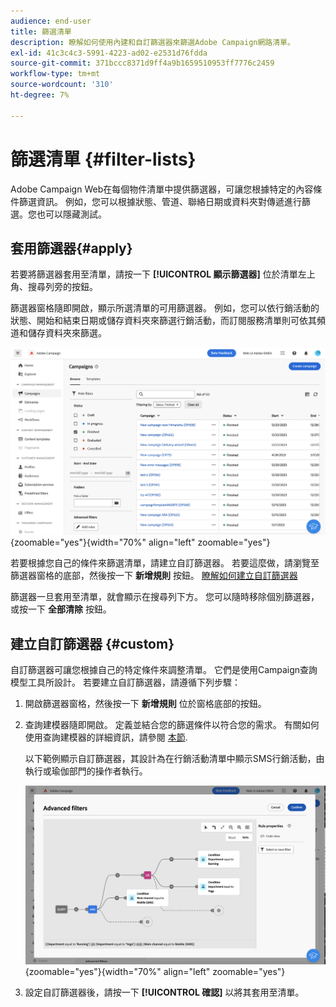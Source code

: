 ```yaml
---
audience: end-user
title: 篩選清單
description: 瞭解如何使用內建和自訂篩選器來篩選Adobe Campaign網路清單。
exl-id: 41c3c4c3-5991-4223-ad02-e2531d76fdda
source-git-commit: 371bccc8371d9ff4a9b1659510953ff7776c2459
workflow-type: tm+mt
source-wordcount: '310'
ht-degree: 7%

---
```


# 篩選清單 {#filter-lists}

Adobe Campaign Web在每個物件清單中提供篩選器，可讓您根據特定的內容條件篩選資訊。 例如，您可以根據狀態、管道、聯絡日期或資料夾對傳遞進行篩選。您也可以隱藏測試。

## 套用篩選器{#apply}

若要將篩選器套用至清單，請按一下 **[!UICONTROL 顯示篩選器]** 位於清單左上角、搜尋列旁的按鈕。

篩選器窗格隨即開啟，顯示所選清單的可用篩選器。 例如，您可以依行銷活動的狀態、開始和結束日期或儲存資料夾來篩選行銷活動，而訂閱服務清單則可依其頻道和儲存資料夾來篩選。

![](assets/filters-pane.png){zoomable=&quot;yes&quot;}{width="70%" align="left" zoomable="yes"}

若要根據您自己的條件來篩選清單，請建立自訂篩選器。 若要這麼做，請瀏覽至篩選器窗格的底部，然後按一下 **新增規則** 按鈕。 [瞭解如何建立自訂篩選器](#custom)

篩選器一旦套用至清單，就會顯示在搜尋列下方。 您可以隨時移除個別篩選器，或按一下 **全部清除** 按鈕。

## 建立自訂篩選器 {#custom}

自訂篩選器可讓您根據自己的特定條件來調整清單。 它們是使用Campaign查詢模型工具所設計。 若要建立自訂篩選器，請遵循下列步驟：

1. 開啟篩選器窗格，然後按一下 **新增規則** 位於窗格底部的按鈕。
1. 查詢建模器隨即開啟。 定義並結合您的篩選條件以符合您的需求。 有關如何使用查詢建模器的詳細資訊，請參閱 [本節](../query/query-modeler-overview.md).

   以下範例顯示自訂篩選器，其設計為在行銷活動清單中顯示SMS行銷活動，由執行或瑜伽部門的操作者執行。

   ![](assets/filters-sample.png){zoomable=&quot;yes&quot;}{width="70%" align="left" zoomable="yes"}

1. 設定自訂篩選器後，請按一下 **[!UICONTROL 確認]** 以將其套用至清單。
